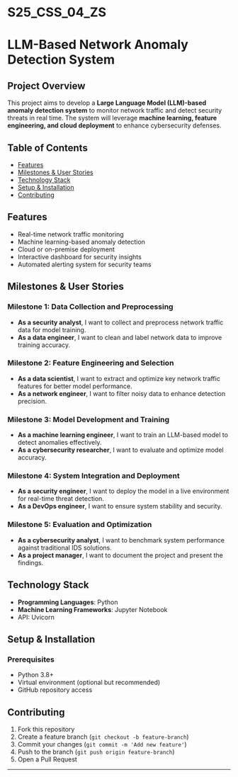 # S25_CSS_04_ZS

# LLM-Based Network Anomaly Detection System

## Project Overview
This project aims to develop a **Large Language Model (LLM)-based anomaly detection system** to monitor network traffic and detect security threats in real time. The system will leverage **machine learning, feature engineering, and cloud deployment** to enhance cybersecurity defenses.

## Table of Contents
- [Features](#features)
- [Milestones & User Stories](#milestones--user-stories)
- [Technology Stack](#technology-stack)
- [Setup & Installation](#setup--installation)
- [Contributing](#contributing)


## Features
- Real-time network traffic monitoring  
- Machine learning-based anomaly detection  
- Cloud or on-premise deployment  
- Interactive dashboard for security insights  
- Automated alerting system for security teams  

## Milestones & User Stories

### **Milestone 1: Data Collection and Preprocessing**
- **As a security analyst**, I want to collect and preprocess network traffic data for model training.
- **As a data engineer**, I want to clean and label network data to improve training accuracy.

### **Milestone 2: Feature Engineering and Selection**
- **As a data scientist**, I want to extract and optimize key network traffic features for better model performance.
- **As a network engineer**, I want to filter noisy data to enhance detection precision.

### **Milestone 3: Model Development and Training**
- **As a machine learning engineer**, I want to train an LLM-based model to detect anomalies effectively.
- **As a cybersecurity researcher**, I want to evaluate and optimize model accuracy.

### **Milestone 4: System Integration and Deployment**
- **As a security engineer**, I want to deploy the model in a live environment for real-time threat detection.
- **As a DevOps engineer**, I want to ensure system stability and security.

### **Milestone 5: Evaluation and Optimization**
- **As a cybersecurity analyst**, I want to benchmark system performance against traditional IDS solutions.
- **As a project manager**, I want to document the project and present the findings.

## Technology Stack
- **Programming Languages**: Python
- **Machine Learning Frameworks**: Jupyter Notebook
- API: Uvicorn

##  Setup & Installation
### **Prerequisites**
- Python 3.8+
- Virtual environment (optional but recommended)
- GitHub repository access

## Contributing
1. Fork this repository
2. Create a feature branch (`git checkout -b feature-branch`)
3. Commit your changes (`git commit -m 'Add new feature'`)
4. Push to the branch (`git push origin feature-branch`)
5. Open a Pull Request 
---

